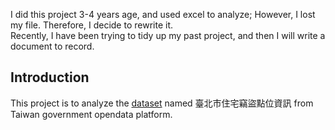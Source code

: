 I did this project 3-4 years age, and used excel to analyze; However, I lost my file. Therefore, I decide to rewrite it.  
Recently, I have been trying to tidy up my past project, and then I will write a document to record.  

## Introduction  
This project is to analyze the [dataset](https://data.gov.tw/dataset/130312) named 臺北市住宅竊盜點位資訊 from Taiwan government opendata platform.  
